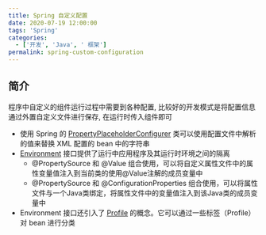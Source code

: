 ```yaml
---
title: Spring 自定义配置
date: 2020-07-19 12:00:00
tags: 'Spring'
categories:
  - ['开发', 'Java', ' 框架']
permalink: spring-custom-configuration
---
```


## 简介

程序中自定义的组件运行过程中需要到各种配置, 比较好的开发模式是将配置信息通过外置自定义文件进行保存, 在运行时传入组件即可

- 使用 Spring 的 [PropertyPlaceholderConfigurer](http://bit.ly/2riQBKw) 类可以使用配置文件中解析的值来替换 XML 配置的 bean 中的字符串
- [Environment](http://bit.ly/2s3GiHf) 接口提供了运行中应用程序及其运行时环境之间的隔离
  - @PropertySource 和 @Value 组合使用，可以将自定义属性文件中的属性变量值注入到当前类的使用@Value注解的成员变量中
  - @PropertySource 和 @ConfigurationProperties 组合使用，可以将属性文件与一个Java类绑定，将属性文件中的变量值注入到该Java类的成员变量中
- Environment 接口还引入了 [Profile](http://bit.ly/2s3RjbM) 的概念。它可以通过一些标签（Profile）对 bean 进行分类
